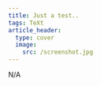 ```yaml
---
title: Just a test..
tags: TeXt
article_header:
  type: cover
  image:
    src: /screenshot.jpg
---
```


N/A

<!--more-->
